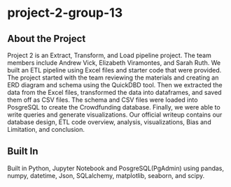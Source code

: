 # project-2-group-13

## About the Project

Project 2 is an Extract, Transform, and Load pipeline project. The team members include Andrew Vick, Elizabeth Viramontes, and Sarah Ruth. We built an ETL pipeline using Excel files and starter code that were provided. The project started with the team reviewing the materials and creating an ERD diagram and schema using the QuickDBD tool. Then we extracted the data from the Excel files, transformed the data into dataframes, and saved them off as CSV files. The schema and CSV files were loaded into PosgreSQL to create the Crowdfunding database. Finally, we were able to write queries and generate visualizations.
Our official writeup contains our database design, ETL code overview, analysis, visualizations, Bias and Limitation, and conclusion.

## Built In

Built in Python, Jupyter Notebook and PosgreSQL(PgAdmin) using pandas, numpy, datetime, Json, SQLalchemy, matplotlib, seaborn, and scipy.